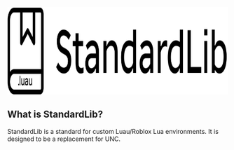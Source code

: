 <picture>
  <source media="(prefers-color-scheme: dark)" srcset="./Assets/whitelogo.svg">
  <source media="(prefers-color-scheme: light)" srcset="./Assets/blacklogo.svg">
  <img alt="Description of the SVG" src="./Assets/blacklogo.svg" width="512" height="200">
</picture>

## What is StandardLib?
StandardLib is a standard for custom Luau/Roblox Lua environments. It is designed to be a replacement for UNC.
